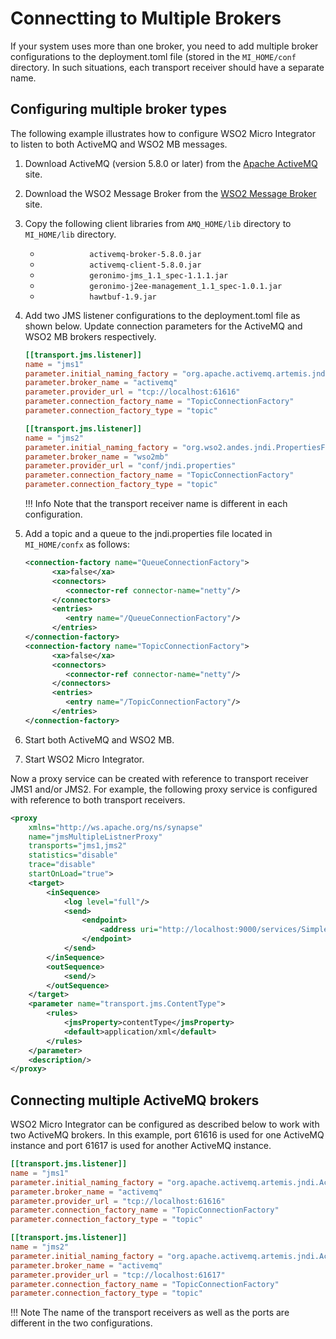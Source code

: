 # Connectting to Multiple Brokers

If your system uses more than one broker, you need to add multiple broker configurations to the deployment.toml file (stored in the `MI_HOME/conf` directory. In such situations, each transport receiver should have a separate name.

## Configuring multiple broker types

The following example illustrates how to configure WSO2 Micro Integrator to listen to
both ActiveMQ and WSO2 MB messages.

1.  Download ActiveMQ (version 5.8.0 or later) from the [Apache ActiveMQ](http://activemq.apache.org/) site. 
2.  Download the WSO2 Message Broker from the [WSO2 Message Broker](http://wso2.com/products/message-broker/) site.
3.  Copy the following client libraries from `AMQ_HOME/lib` directory to `MI_HOME/lib` directory.  
    -   `            activemq-broker-5.8.0.jar           `
    -   `            activemq-client-5.8.0.jar           `
    -   `            geronimo-jms_1.1_spec-1.1.1.jar           `
    -   `            geronimo-j2ee-management_1.1_spec-1.0.1.jar           `
    -   `            hawtbuf-1.9.jar           `
4.  Add two JMS listener configurations to the deployment.toml file as shown below. Update connection parameters for the ActiveMQ and WSO2 MB brokers respectively.

    ```toml tab='ActiveMQ Broker'
    [[transport.jms.listener]]
    name = "jms1"
    parameter.initial_naming_factory = "org.apache.activemq.artemis.jndi.ActiveMQInitialContextFactory"
    parameter.broker_name = "activemq" 
    parameter.provider_url = "tcp://localhost:61616"
    parameter.connection_factory_name = "TopicConnectionFactory"
    parameter.connection_factory_type = "topic"
    ```

    ```toml tab='WSO2 Message Broker'
    [[transport.jms.listener]]
    name = "jms2"
    parameter.initial_naming_factory = "org.wso2.andes.jndi.PropertiesFileInitialContextFactory"
    parameter.broker_name = "wso2mb" 
    parameter.provider_url = "conf/jndi.properties"
    parameter.connection_factory_name = "TopicConnectionFactory"
    parameter.connection_factory_type = "topic"
    ```

    !!! Info
        Note that the transport receiver name is different in each configuration.
    
5.  Add a topic and a queue to the jndi.properties file located in `MI_HOME/confx` as follows:  

    ```xml
    <connection-factory name="QueueConnectionFactory">
          <xa>false</xa>
          <connectors>
             <connector-ref connector-name="netty"/>
          </connectors>
          <entries>
             <entry name="/QueueConnectionFactory"/>
          </entries>
    </connection-factory>
    <connection-factory name="TopicConnectionFactory">
          <xa>false</xa>
          <connectors>
             <connector-ref connector-name="netty"/>
          </connectors>
          <entries>
             <entry name="/TopicConnectionFactory"/>
          </entries>
    </connection-factory>
    ```

6.  Start both ActiveMQ and WSO2 MB.
7.  Start WSO2 Micro Integrator.

Now a proxy service can be created with reference to transport receiver JMS1 and/or JMS2. For example, the following proxy service is configured
with reference to both transport receivers.

```xml
<proxy
    xmlns="http://ws.apache.org/ns/synapse" 
    name="jmsMultipleListnerProxy" 
    transports="jms1,jms2" 
    statistics="disable" 
    trace="disable" 
    startOnLoad="true">
    <target>
        <inSequence>
            <log level="full"/>
            <send>
                <endpoint>
                    <address uri="http://localhost:9000/services/SimpleStockQuoteService"/>
                </endpoint>
            </send>
        </inSequence>
        <outSequence>
            <send/>
        </outSequence>
    </target>
    <parameter name="transport.jms.ContentType">
        <rules>
            <jmsProperty>contentType</jmsProperty>
            <default>application/xml</default>
        </rules>
    </parameter>
    <description/>
</proxy>
```

## Connecting multiple ActiveMQ brokers

WSO2 Micro Integrator can be configured as described below to work with two ActiveMQ brokers. In this example, port 61616 is used for one
ActiveMQ instance and port 61617 is used for another ActiveMQ instance.

```toml tab='ActiveMQ Broker 1'
[[transport.jms.listener]]
name = "jms1"
parameter.initial_naming_factory = "org.apache.activemq.artemis.jndi.ActiveMQInitialContextFactory"
parameter.broker_name = "activemq" 
parameter.provider_url = "tcp://localhost:61616"
parameter.connection_factory_name = "TopicConnectionFactory"
parameter.connection_factory_type = "topic"
```

```toml tab='ActiveMQ Broker 2'
[[transport.jms.listener]]
name = "jms2"
parameter.initial_naming_factory = "org.apache.activemq.artemis.jndi.ActiveMQInitialContextFactory"
parameter.broker_name = "activemq" 
parameter.provider_url = "tcp://localhost:61617"
parameter.connection_factory_name = "TopicConnectionFactory"
parameter.connection_factory_type = "topic"
```

!!! Note 
    The name of the transport receivers as well as the ports are different in the two configurations.
